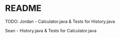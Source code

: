 # README #

TODO:
Jordan - Calculator.java & Tests for History.java

Sean - History.java & Tests for Calculator.java